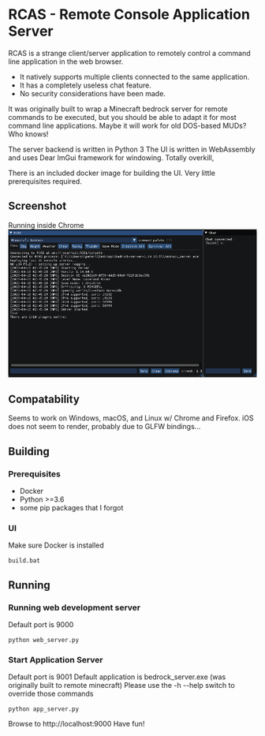# RCAS - Remote Console Application Server
RCAS is a strange client/server application to remotely control a command line application in the web browser. 

- It natively supports multiple clients connected to the same application. 
- It has a completely useless chat feature.
- No security considerations have been made.

It was originally built to wrap a Minecraft bedrock server for remote commands to be executed, but you should be able to adapt it for most command line applications. Maybe it will work for old DOS-based MUDs? Who knows!

The server backend is written in Python 3
The UI is written in WebAssembly and uses Dear ImGui framework for windowing. Totally overkill, 

There is an included docker image for building the UI. Very little prerequisites required.

## Screenshot
Running inside Chrome
![Alt text](/rcas-screencap.PNG?raw=true "RCAS in Chrome")

## Compatability
Seems to work on Windows, macOS, and Linux w/ Chrome and Firefox. iOS does not seem to render, probably due to GLFW bindings...

## Building
### Prerequisites
- Docker
- Python >=3.6
- some pip packages that I forgot

### UI
Make sure Docker is installed
```
build.bat
```
## Running
### Running web development server
Default port is 9000
```
python web_server.py
```

### Start Application Server
Default port is 9001
Default application is bedrock_server.exe (was originally built to remote minecraft)
Please use the -h --help switch to override those commands
```
python app_server.py
```

Browse to http://localhost:9000
Have fun!
